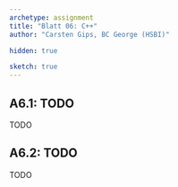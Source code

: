 ```yaml
---
archetype: assignment
title: "Blatt 06: C++"
author: "Carsten Gips, BC George (HSBI)"

hidden: true

sketch: true
---
```



## A6.1: TODO

TODO


## A6.2: TODO

TODO
